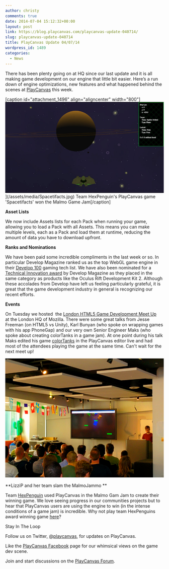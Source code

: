 ```yaml
---
author: christy
comments: true
date: 2014-07-04 15:12:32+00:00
layout: post
link: https://blog.playcanvas.com/playcanvas-update-040714/
slug: playcanvas-update-040714
title: PlayCanvas Update 04/07/14
wordpress_id: 1489
categories:
  - News
---
```


There has been plenty going on at HQ since our last update and it is all making game development on our engine that little bit easier. Here’s a run down of engine optimizations, new features and what happened behind the scenes at [PlayCanvas](https://playcanvas.com/) this week.

[caption id="attachment_1496" align="aligncenter" width="800"]![Team Hex Penguin's game Spacetifacts won at the Malmo Game Jam](/assets/media/Spacetifacts.jpg)](/assets/media/Spacetifacts.jpg) Team HexPenguin's PlayCanvas game 'Spacetifacts' won the Malmo Game Jam[/caption]

**Asset Lists**

We now include Assets lists for each Pack when running your game, allowing you to load a Pack with all Assets. This means you can make multiple levels, each as a Pack and load them at runtime, reducing the amount of data you have to download upfront.

**Ranks and Nominations**

We have been paid some incredible compliments in the last week or so. In particular Develop Magazine ranked us as the top WebGL game engine in their [Develop 100](http://content.yudu.com/A2xcc7/Dev100TechList2014/resources/index.htm?referrerUrl=) gaming tech list. We have also been nominated for a [Technical Innovation award](https://mcvuk.com/business-news/publishing/develop-awards-2014-the-finalists-revealed/) by Develop Magazine as they placed in the same category as products like the Oculus Rift Development Kit 2. Although these accolades from Develop have left us feeling particularly grateful, it is great that the game development industry in general is recognizing our recent efforts.

**Events**

On Tuesday we hosted  the [London HTML5 Game Development Meet Up](http://www.meetup.com/London-HTML5-Game-Developers/events/188693262/) at the London HQ of Mozilla. There were some great talks from Jesse Freeman (on HTML5 vs Unity), Karl Bunyan (who spoke on wrapping games with his app PhoneGap) and our very own Senior Engineer Maks (who spoke about creating colorTanks in a game jam). At one point during his talk Maks edited his game [colorTanks](http://tanks.moka.co/) in the PlayCanvas editor live and had most of the attendees playing the game at the same time. Can't wait for the next meet up!

[![MaksTalk-001](/assets/media/MaksTalk-001.jpg)](/assets/media/MaksTalk-001.jpg)

**LizziP and her team slam the MalmoJammo **

Team [HexPenguin](https://twitter.com/HexPenguin) used PlayCanvas in the Malmo Gam Jam to create their winning game. We love seeing progress in our communities projects but to hear that PlayCanvas users are using the engine to win (in the intense conditions of a game jam) is incredible. Why not play team HexPenguins award winning game [here](http://apps.playcanvas.com/auroraimortalis/MALMOJAMMO/spacetifacts)?

Stay In The Loop

Follow us on Twitter, [@playcanvas](https://twitter.com/playcanvas), for updates on PlayCanvas.

Like the [PlayCanvas Facebook](https://facebook.com/playcanvas) page for our whimsical views on the game dev scene.

Join and start discussions on the [PlayCanvas Forum](https://forum.playcanvas.com/).
